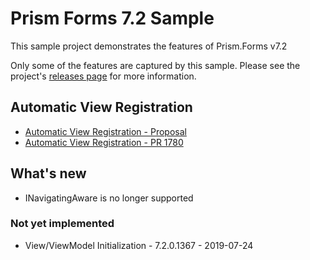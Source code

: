 # Prism Forms 7.2 Sample
This sample project demonstrates the features of Prism.Forms v7.2

Only some of the features are captured by this sample. Please see the project's [releases page](https://github.com/PrismLibrary/Prism/releases) for more information.

## Automatic View Registration

* [Automatic View Registration - Proposal](https://github.com/PrismLibrary/Prism/issues/1757)
* [Automatic View Registration - PR 1780](https://github.com/PrismLibrary/Prism/pull/1780)

## What's new

* INavigatingAware is no longer supported

### Not yet implemented

* View/ViewModel Initialization - 7.2.0.1367 - 2019-07-24
